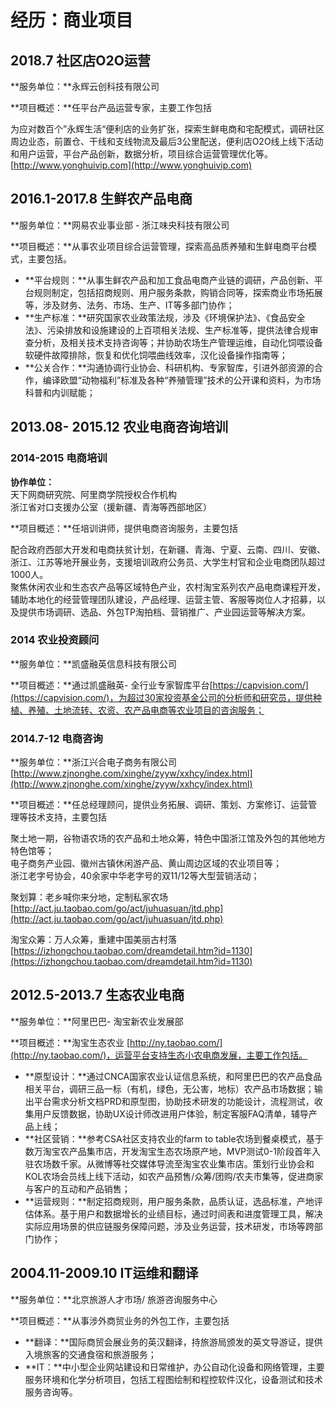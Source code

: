 # 经历：商业项目

## 2018.7 社区店O2O运营

  
**服务单位：**永辉云创科技有限公司  
  
**项目概述：**任平台产品运营专家，主要工作包括  
  
为应对数百个”永辉生活“便利店的业务扩张，探索生鲜电商和宅配模式，调研社区周边业态，前置仓、干线和支线物流及最后3公里配送，便利店O2O线上线下活动和用户运营，平台产品创新，数据分析，项目综合运营管理优化等。  
[http://www.yonghuivip.com](http://www.yonghuivip.com)  


## **2016.1-2017.8** 生鲜农产品电商

**服务单位：**网易农业事业部 - 浙江味央科技有限公司  
  
**项目概述：**从事农业项目综合运营管理，探索高品质养殖和生鲜电商平台模式，主要包括。

* **平台规则：**从事生鲜农产品和加工食品电商产业链的调研，产品创新、平台规则制定，包括招商规则、用户服务条款，购销合同等，探索商业市场拓展等，涉及财务、法务、市场、生产、IT等多部门协作；
* **生产标准：**研究国家农业政策法规，涉及《环境保护法》、《食品安全法》、污染排放和设施建设的上百项相关法规、生产标准等，提供法律合规审查分析，及相关技术支持咨询等；并协助农场生产管理运维，自动化饲喂设备软硬件故障排除，恢复和优化饲喂曲线效率，汉化设备操作指南等；
* **公关合作：**沟通协调行业协会、科研机构、专家智库，引进外部资源的合作，编译欧盟“动物福利”标准及各种“养殖管理”技术的公开课和资料，为市场科普和内训赋能；

## 2013.08- 2015.12 农业电商咨询培训

###  2014-2015 电商培训

**协作单位：**  
天下网商研究院、阿里商学院授权合作机构  
浙江省对口支援办公室（援新疆、青海等西部地区）  
  
**项目概述：**任培训讲师，提供电商咨询服务，主要包括  
  
配合政府西部大开发和电商扶贫计划，在新疆、青海、宁夏、云南、四川、安徽、浙江、江苏等地开展业务，支援培训政府公务员、大学生村官和企业电商团队超过1000人。  
聚焦休闲农业和生态农产品等区域特色产业，农村淘宝系列农产品电商课程开发，辅助本地化的经营管理团队建设，产品经理、运营主管、客服等岗位人才招募，以及提供市场调研、选品、外包TP淘拍档、营销推广、产业园运营等解决方案。  
  


### 2014 农业投资顾问

**服务单位：**凯盛融英信息科技有限公司  
  
**项目概述：**通过凯盛融英- 全行业专家智库平台[https://capvision.com/](https://capvision.com/)，为超过30家投资基金公司的分析师和研究员，提供种植、养殖、土地流转、农资、农产品电商等农业项目的咨询服务；  
  


### 2014.7-12 电商咨询

**服务单位：**浙江兴合电子商务有限公司  
[http://www.zjnonghe.com/xinghe/zyyw/xxhcy/index.html](http://www.zjnonghe.com/xinghe/zyyw/xxhcy/index.html)  
  
**项目概述：**任总经理顾问，提供业务拓展、调研、策划、方案修订、运营管理等技术支持，主要包括  
  
聚土地一期，谷物语农场的农产品和土地众筹，特色中国浙江馆及外包的其他地方特色馆等；  
电子商务产业园、徽州古镇休闲游产品、黄山周边区域的农业项目等；  
浙江老字号协会，40余家中华老字号的双11/12等大型营销活动；  
  
聚划算：老乡喊你来分地，定制私家农场  
[http://act.ju.taobao.com/go/act/juhuasuan/jtd.php](http://act.ju.taobao.com/go/act/juhuasuan/jtd.php)  
  
淘宝众筹：万人众筹，重建中国美丽古村落  
[https://izhongchou.taobao.com/dreamdetail.htm?id=1130](https://izhongchou.taobao.com/dreamdetail.htm?id=1130)

## **2012.5-2013.7 生态农业电商**

**服务单位：**阿里巴巴- 淘宝新农业发展部  
  
**项目概述：**淘宝生态农业 [http://ny.taobao.com/](http://ny.taobao.com/)，运营平台支持生态小农电商发展，主要工作包括。

* **原型设计：**通过CNCA国家农业认证信息系统，和阿里巴巴的农产品食品相关平台，调研三品一标（有机，绿色，无公害，地标）农产品市场数据；输出平台需求分析文档PRD和原型图，协助技术研发的功能设计，流程测试，收集用户反馈数据，协助UX设计师改进用户体验，制定客服FAQ清单，辅导产品上线；
* **社区营销：**参考CSA社区支持农业的farm to table农场到餐桌模式，基于数万淘宝农产品集市店，开发淘宝生态农场原产地，MVP测试0-1阶段首年入驻农场数千家。从微博等社交媒体导流至淘宝农业集市店。策划行业协会和KOL农场会员线上线下活动，如农产品预售/众筹/团购/农夫市集等，促进商家与客户的互动和产品销售；
* **运营规则：**制定招商规则，用户服务条款，品质认证，选品标准，产地评估体系。基于用户和数据增长的业绩目标，通过时间表和进度管理工具，解决实际应用场景的供应链服务保障问题，涉及业务运营，技术研发，市场等跨部门协作； 

## 2004.11-2009.10 IT运维和翻译

  
 **服务单位：**北京旅游人才市场/ 旅游咨询服务中心  
  
 **项目概述：**从事涉外商贸业务的外包工作，主要包括

* **翻译：**国际商贸会展业务的英汉翻译，持旅游局颁发的英文导游证，提供入境旅客的交通食宿和旅游服务；
* **IT：**中小型企业网站建设和日常维护，办公自动化设备和网络管理，主要服务环境和化学分析项目，包括工程图绘制和程控软件汉化，设备测试和技术服务咨询等。

